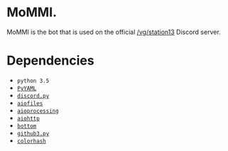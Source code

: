 # MoMMI.

MoMMI is the bot that is used on the official [/vg/station13](http://ss13.moe/) Discord server.

# Dependencies

* `python 3.5`
* [`PyYAML`](http://pyyaml.org/wiki/PyYAML)
* [`discord.py`](https://github.com/Rapptz/discord.py)
* [`aiofiles`](https://github.com/Tinche/aiofiles)
* [`aioprocessing`](https://github.com/dano/aioprocessing)
* [`aiohttp`](https://github.com/KeepSafe/aiohttp)
* [`bottom`](https://github.com/numberoverzero/bottom)
* [`github3.py`](https://github.com/sigmavirus24/github3.py)
* [`colorhash`](https://pypi.python.org/pypi/colorhash)
